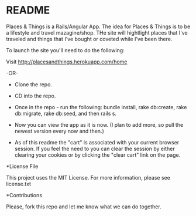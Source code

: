 # README

Places & Things is a Rails/Angular App. The idea for Places & Things is to be a lifestyle and travel mazagine/shop. THe site will hightlight places that I've traveled and things that I've bought or coveted while I've been there. 

To launch the site you'll need to do the following:

Visit http://placesandthings.herokuapp.com/home

-OR-

* Clone the repo.

* CD into the repo.

* Once in the repo - run the following: bundle install, rake db:create, rake db:migrate, rake db:seed, and then rails s.

* Now you can view the app as it is now. (I plan to add more, so pull the newest version every now and then.)

* As of this readme the "cart" is associated with your current browser session. If you feel the need to you can clear the session by either clearing your cookies or by clicking the "clear cart" link on the page.

*License File

This project uses the MIT License. For more information, please see license.txt

*Contributions

Please, fork this repo and let me know what we can do together.



